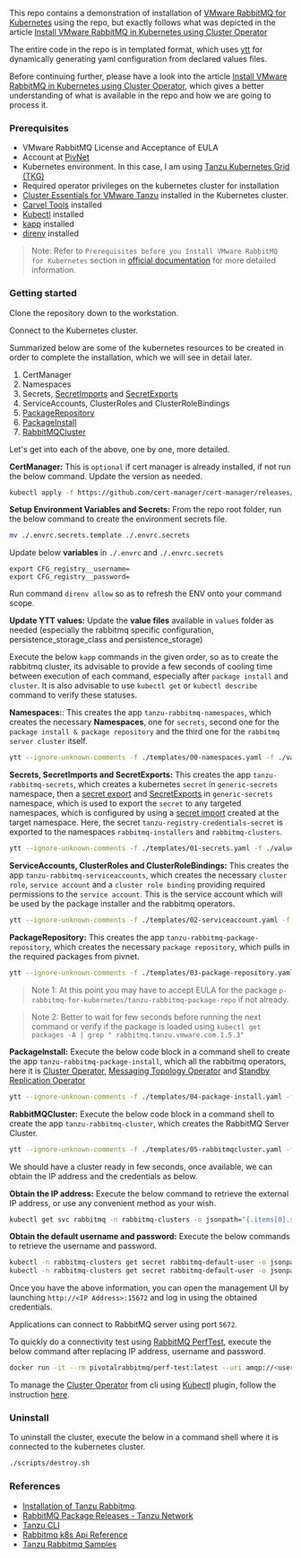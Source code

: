 This repo contains a demonstration of installation of [VMware RabbitMQ for Kubernetes](https://docs.vmware.com/en/VMware-RabbitMQ-for-Kubernetes/index.html) using the repo, but exactly follows what was depicted in the article [Install VMware RabbitMQ in Kubernetes using Cluster Operator](https://www.alfusjaganathan.com/blogs/install-vmware-rabbitmq-kubernetes/)

The entire code in the repo is in templated format, which uses [ytt](https://carvel.dev/ytt/) for dynamically generating yaml configuration from declared values files.

Before continuing further, please have a look into the article [Install VMware RabbitMQ in Kubernetes using Cluster Operator](https://www.alfusjaganathan.com/blogs/install-vmware-rabbitmq-kubernetes/), which gives a better understanding of what is available in the repo and how we are going to process it.

### Prerequisites

- VMware RabbitMQ License and Acceptance of EULA
- Account at [PivNet](https://network.pivotal.io/)
- Kubernetes environment. In this case, I am using [Tanzu Kubernetes Grid (TKG)](https://tanzu.vmware.com/kubernetes-grid)
- Required operator privileges on the kubernetes cluster for installation
- [Cluster Essentials for VMware Tanzu](https://network.tanzu.vmware.com/products/tanzu-cluster-essentials) installed in the Kubernetes cluster.
- [Carvel Tools](https://carvel.dev/#install) installed
- [Kubectl](https://kubernetes.io/docs/tasks/tools/) installed
- [kapp](https://carvel.dev/kapp/docs/v0.60.x/install/) installed
- [direnv](https://direnv.net/) installed

> Note: Refer to `Prerequisites before you Install VMware RabbitMQ for Kubernetes` section in [official documentation](https://docs.vmware.com/en/VMware-RabbitMQ-for-Kubernetes/1/rmq/installation.html) for more detailed information.


### Getting started

Clone the repository down to the workstation.

Connect to the Kubernetes cluster.

Summarized below are some of the kubernetes resources to be created in order to complete the installation, which we will see in detail later.

1. CertManager
1. Namespaces
1. Secrets, [SecretImports](https://github.com/carvel-dev/secretgen-controller/blob/develop/docs/secret-export.md) and [SecretExports](https://github.com/carvel-dev/secretgen-controller/blob/develop/docs/secret-export.md)
1. ServiceAccounts, ClusterRoles and ClusterRoleBindings
1. [PackageRepository](https://carvel.dev/kapp-controller/docs/v0.32.0/packaging/#package-repository)
1. [PackageInstall](https://carvel.dev/kapp-controller/docs/v0.32.0/packaging/#package-install)
1. [RabbitMQCluster](https://www.rabbitmq.com/kubernetes/operator/using-operator)

Let's get into each of the above, one by one, more detailed.

**CertManager:** This is `optional` if cert manager is already installed, if not run the below command. Update the version as needed.

  ```sh
  kubectl apply -f https://github.com/cert-manager/cert-manager/releases/download/v1.5.3/cert-manager.yaml
  ```

**Setup Environment Variables and Secrets:** From the repo root folder, run the below command to create the environment secrets file.

  ```sh
  mv ./.envrc.secrets.template ./.envrc.secrets
  ```

  Update below **variables** in `./.envrc` and `./.envrc.secrets`

  ```
  export CFG_registry__username=
  export CFG_registry__password=
  ```

  Run command `direnv allow` so as to refresh the ENV onto your command scope. 

**Update YTT values:** Update the **value files** available in `values` folder as needed (especially the rabbitmq specific configuration, persistence_storage_class and persistence_storage)

Execute the below `kapp` commands in the given order, so as to create the rabbitmq cluster, its advisable to provide a few seconds of cooling time between execution of each command, especially after `package install` and `cluster`. It is also advisable to use `kubectl get` or `kubectl describe` command to verify these statuses.

**Namespaces:**: This creates the app `tanzu-rabbitmq-namespaces`, which creates the necessary **Namespaces**, one for `secrets`, second one for the `package install & package repository` and the third one for the `rabbitmq server cluster` itself. 

  ```sh
  ytt --ignore-unknown-comments -f ./templates/00-namespaces.yaml -f ./values/common.yaml --data-values-env CFG | kapp deploy -a tanzu-rabbitmq-namespaces -f- -y
  ```

**Secrets, SecretImports and SecretExports:** This creates the app `tanzu-rabbitmq-secrets`, which creates a kubernetes `secret` in `generic-secrets` namespace, then a [secret export](https://github.com/carvel-dev/secretgen-controller/blob/develop/docs/secret-export.md) and [SecretExports](https://github.com/carvel-dev/secretgen-controller/blob/develop/docs/secret-export.md) in `generic-secrets` namespace, which is used to export the `secret` to any targeted namespaces, which is configured by using a [secret import](https://github.com/carvel-dev/secretgen-controller/blob/develop/docs/secret-export.md) created at the target namespace. Here, the secret `tanzu-registry-credentials-secret` is exported to the namespaces `rabbitmq-installers` and `rabbitmq-clusters`.

  ```sh
  ytt --ignore-unknown-comments -f ./templates/01-secrets.yaml -f ./values/common.yaml --data-values-env CFG | kapp deploy -a tanzu-rabbitmq-secrets -f- -y
  ```

**ServiceAccounts, ClusterRoles and ClusterRoleBindings:** This creates the app `tanzu-rabbitmq-serviceaccounts`, which creates the necessary `cluster role`, `service account` and a `cluster role binding` providing required permissions to the `service account`. This is the service account which will be used by the package installer and the rabbitmq operators.

  ```sh
  ytt --ignore-unknown-comments -f ./templates/02-serviceaccount.yaml -f ./values/common.yaml --data-values-env CFG | kapp deploy -a tanzu-rabbitmq-serviceaccounts -f- -y
  ```

**PackageRepository:** This creates the app `tanzu-rabbitmq-package-repository`, which creates the necessary `package repository`, which pulls in the required packages from pivnet.

  ```sh
  ytt --ignore-unknown-comments -f ./templates/03-package-repository.yaml -f ./values/common.yaml --data-values-env CFG | kapp deploy -a tanzu-rabbitmq-package-repository -f- -y && sleep 30
  ```

  > Note 1: At this point you may have to accept EULA for the package `p-rabbitmq-for-kubernetes/tanzu-rabbitmq-package-repo` if not already.

  > Note 2: Better to wait for few seconds before running the next command or verify if the package is loaded using `kubectl get packages -A | grep " rabbitmq.tanzu.vmware.com.1.5.3"`

**PackageInstall:** Execute the below code block in a command shell to create the app `tanzu-rabbitmq-package-install`, which all the rabbitmq operators, here it is [Cluster Operator](https://docs.vmware.com/en/VMware-RabbitMQ-for-Kubernetes/1/rmq/kubernetes-operator-using-operator.html), [Messaging Topology Operator](https://docs.vmware.com/en/VMware-RabbitMQ-for-Kubernetes/1/rmq/kubernetes-operator-using-topology-operator.html) and [Standby Replication Operator](https://docs.vmware.com/en/VMware-RabbitMQ-for-Kubernetes/1/rmq/vmware_standby_repl_operator.html)

  ```sh
  ytt --ignore-unknown-comments -f ./templates/04-package-install.yaml -f ./values/common.yaml --data-values-env CFG | kapp deploy -a tanzu-rabbitmq-package-install -f- -y && sleep 30
  ```

**RabbitMQCluster:** Execute the below code block in a command shell to create the app `tanzu-rabbitmq-cluster`, which creates the RabbitMQ Server Cluster.

  ```sh
  ytt --ignore-unknown-comments -f ./templates/05-rabbitmqcluster.yaml -f ./values/rabbitmq.yaml -f ./values/common.yaml --data-values-env CFG | kapp deploy -a tanzu-rabbitmq-cluster -f- -y && sleep 45
  ```


We should have a cluster ready in few seconds, once available, we can obtain the IP address and the credentials as below.

**Obtain the IP address:** Execute the below command to retrieve the external IP address, or use any convenient method as your wish.

  ```sh
  kubectl get svc rabbitmq -n rabbitmq-clusters -o jsonpath="{.items[0].status.loadBalancer.ingress[0].ip}"
  ```

**Obtain the default username and password:** Execute the below commands to retrieve the username and password. 

  ```sh
  kubectl -n rabbitmq-clusters get secret rabbitmq-default-user -o jsonpath="{.data.username}" | base64 --decode
  kubectl -n rabbitmq-clusters get secret rabbitmq-default-user -o jsonpath="{.data.password}" | base64 --decode
  ```

Once you have the above information, you can open the management UI by launching `http://<IP Address>:15672` and log in using the obtained credentials.

Applications can connect to RabbitMQ server using port `5672`.

To quickly do a connectivity test using [RabbitMQ PerfTest](https://perftest.rabbitmq.com/), execute the below command after replacing IP address, username and password.

  ```sh
  docker run -it --rm pivotalrabbitmq/perf-test:latest --uri amqp://<username>:<password>@<IP Address>:5672 --id "connectivity test 1"
  ```

To manage the [Cluster Operator](https://docs.vmware.com/en/VMware-RabbitMQ-for-Kubernetes/1/rmq/kubernetes-operator-using-operator.html) from cli using [Kubectl](https://kubernetes.io/docs/tasks/tools/) plugin, follow the instruction [here](https://docs.vmware.com/en/VMware-RabbitMQ-for-Kubernetes/1/rmq/kubernetes-operator-kubectl-plugin.html?hWord=N4IghgNiBcIA4FMBOAzEBfIA).

### Uninstall

To uninstall the cluster, execute the below in a command shell where it is connected to the kubernetes cluster.

  ```sh
  ./scripts/destroy.sh
  ```

### References

- [Installation of Tanzu Rabbitmq](https://docs.vmware.com/en/VMware-RabbitMQ-for-Kubernetes/1/rmq/installation.html).
- [RabbitMQ Package Releases - Tanzu Network](https://network.pivotal.io/products/p-rabbitmq-for-kubernetes#/releases/1456120/artifact_references)
- [Tanzu CLI](https://docs.vmware.com/en/VMware-Tanzu-Application-Platform/1.7/tap/install-tanzu-cli.html)
- [Rabbitmq k8s Api Reference](https://github.com/rabbitmq/messaging-topology-operator/blob/main/docs/api/rabbitmq.com.ref.asciidoc)
- [Tanzu Rabbitmq Samples](https://github.com/vsphere-tmm/tkg-tanzu-rabbitmq/tree/main)


